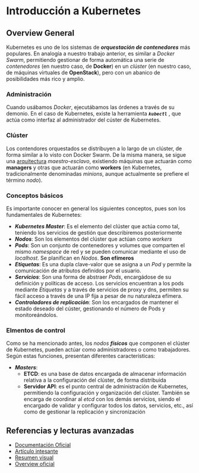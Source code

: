 # Introducción a Kubernetes

## Overview General

Kubernetes es uno de los sistemas de ***orquestación de contenedores*** más populares. En analogía a nuestro trabajo anterior, es similar a *Docker Swarm*, permitiendo gestionar de forma automática una serie de *contenedores* (en nuestro caso, de **Docker**) en un *clúster* (en nuestro caso, de máquinas virtuales de **OpenStack**), pero con un abanico de posibilidades más rico y amplio.

### Administración

Cuando usábamos *Docker*, ejecutábamos las órdenes a través de su demonio. En el caso de Kubernetes, existe la herramienta ***```kubectl```*** , que actúa como interfaz al administrador del cúster de Kubernetes.

### Clúster

Los contendores orquestados se distribuyen a lo largo de un clúster, de forma similar a lo visto con Docker Swarm. De la misma manera, se sigue una [arquitectura](https://github.com/kubernetes/kubernetes/blob/release-1.2/docs/design/architecture.md)  *maestro-esclavo*, existiendo máquinas que actuarán como **managers** y otras que actuarán como **workers** (en Kubernetes, tradicionalmente denominadas *minions*, aunque actualmente se prefiere el término *nodo*).

### Conceptos básicos

Es importante conocer en general los siguientes conceptos, pues son los fundamentales de Kubernetes:

* ***Kubernetes Master***: Es el elemento del clúster que actúa como tal, teniendo los servicios de gestión que describiremos posteriormente
* ***Nodos***: Son los elementos del clúster que actúan como *workers*
* ***Pods***: Son un conjunto de contenedores y volumes que comparten el mismo *namespace* de red y se pueden comunicar mediante el uso de *localhost*. Se planifican en *Nodos*. **Son efímeros**
* ***Etiquetas***: Es una dupla clave-valor que se asigna a un *Pod* y permite la comunicación de atributos definidos por el usuario.
* ***Servicios***: Son una forma de abstraer *Pods*, encargádose de su definición y políticas de acceso. Los servicios encuentran a los pods mediante *Etiquetas* y a través de servicios de proxy y dns, permiten su fácil acceso a través de una IP fija a pesar de nu naturaleza efímera.
* ***Controladores de replicación***: Son los encargados de mantener el estado deseado del cúster, gestionando el número de Pods y monitoreándolos.

### Elmentos de control

Como se ha mencionado antes, los *nodos **físicos*** que componen el clúster de Kubernetes, pueden actúar como administradores o como trabajadores. Según estas funciones, presentan diferentes características:

* ***Masters***:
  * **ETCD**: es una base de datos encargada de almacenar información relativa a la configuración del clúster, de forma distribuida
  * **Servidor API**: es el punto central de administración de Kubernetes, permitiendo la configuración y organización del clúster. También se encarga de coordinar al *etcd* con los demás servicios, siendo el encargado de validar y configurar todos los datos, servicios, etc., así como de gestionar la replicación y sincronización

## Referencias y lecturas avanzadas

* [Documentación Oficial](https://github.com/kubernetes/kubernetes/tree/release-1.2/docs)
* [Artículo intesante](https://deis.com/blog/2016/kubernetes-overview-pt-1/)
* [Resumen visual](http://omerio.com/2015/12/18/learn-the-kubernetes-key-concepts-in-10-minutes/)
* [Overview oficial](https://kubernetes.io/docs/concepts/)